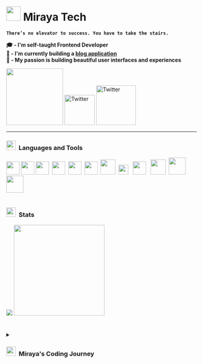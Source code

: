  
# <img src="https://emojipedia-us.s3.dualstack.us-west-1.amazonaws.com/thumbs/120/apple/325/woman-technologist-medium-skin-tone_1f469-1f3fd-200d-1f4bb.png" width="38px" />   Miraya Tech
  
  
**`There’s no elevator to success. You have to take the stairs.`**  

**🎓 - I'm self-taught Frontend Developer**  <br />
**📝 - I'm currently building a <a href="https://github.com/mirayatech/Boruto">blog application</a>** <br /> 
**💙 - My passion is building beautiful user interfaces and experiences** <br />
 
 <a href="https://mirayatech.vercel.app/" target="_blank"> <img
    src="https://img.shields.io/badge/Personal Protfolio-1976D2?style=for-the-badge& logoColor=white"
   width="150px"
  /></a> <a href="https://www.tiktok.com/@mirayatech"   target="_blank"><img
    alt="Twitter"
    src="https://img.shields.io/badge/TikTok-%23000000.svg?style=for-the-badge&logo=TikTok&logoColor=white"
   width="80px"
  /></a> <a href="https://www.instagram.com/mirayatech/" target="_blank"> <img
    alt="Twitter"
    src="https://img.shields.io/badge/Instagram-%23E4405F.svg?style=for-the-badge&logo=Instagram&logoColor=white"
   width="105px" /></a>

---

### <img src="https://emojipedia-us.s3.dualstack.us-west-1.amazonaws.com/thumbs/120/facebook/327/hammer-and-pick_2692-fe0f.png"  width="25px"/>&nbsp; Languages and Tools


<img src="https://cdn-icons-png.flaticon.com/512/1051/1051277.png" width="35px" /> <img src="https://cdn-icons-png.flaticon.com/512/732/732190.png" width="35px" /> <img src="https://cdn-icons-png.flaticon.com/512/5968/5968358.png" width="35px" />&nbsp; <img src="https://cdn-icons-png.flaticon.com/512/5968/5968292.png" width="35px" />&nbsp; <img src="https://cdn-icons-png.flaticon.com/512/5968/5968381.png" width="35px" />&nbsp; <img src="https://seeklogo.com/images/F/framer-motion-logo-DA1E33CAA1-seeklogo.com.png" width="35px" />&nbsp;  <img src="https://upload.wikimedia.org/wikipedia/commons/thumb/a/a7/React-icon.svg/2300px-React-icon.svg.png" width="40px" /> &nbsp;<img src="https://firebase.google.com/static/downloads/brand-guidelines/PNG/logo-logomark.png" width="26px" />&nbsp; &nbsp;<img src="https://git-scm.com/images/logos/downloads/Git-Icon-1788C.png" width="35px" />&nbsp; &nbsp;<img src="https://seeklogo.com/images/M/material-ui-logo-5BDCB9BA8F-seeklogo.com.png" width="40px"/>&nbsp; <img src="https://upload.wikimedia.org/wikipedia/commons/a/ad/Figma-1-logo.png" width="45px" /><img src="https://seeklogo.com/images/T/tailwind-css-logo-5AD4175897-seeklogo.com.png" width="45px" />

#

### <img src="https://emojipedia-us.s3.dualstack.us-west-1.amazonaws.com/thumbs/120/apple/325/bar-chart_1f4ca.png" width="25px"/>&nbsp; Stats
<img src="https://github-profile-summary-cards.vercel.app/api/cards/profile-details?username=mirayatech&theme=vue"/> <img src="https://64.media.tumblr.com/2ce2f6a0d39353e4660b063d840ad474/c2f6bec49b0a6f70-8c/s540x810/0062c94f2a802770a204929023e3c917530fa99b.gif" width="240px" />

 #
 
 <details>
 <summary><h3> <img src="https://emojipedia-us.s3.dualstack.us-west-1.amazonaws.com/thumbs/120/apple/325/rocket_1f680.png" width="25px"/>&nbsp; Miraya's Coding Journey</h3></summary>
 I’m Miraya, a 19 year old self-taught Frontend Developer. I found my passion in coding after discovering my brother doing it in 2020. 
I fell in love with the craft of being able to use my creativity to build stuff for the web. I'm really driven to learn and reach new heights in my software development career. It still fascinates me till today how software has enabled us human beings to do so many things. If I’m not doing anything coding related, I enjoy working out, reading, and drawing.







 

 

